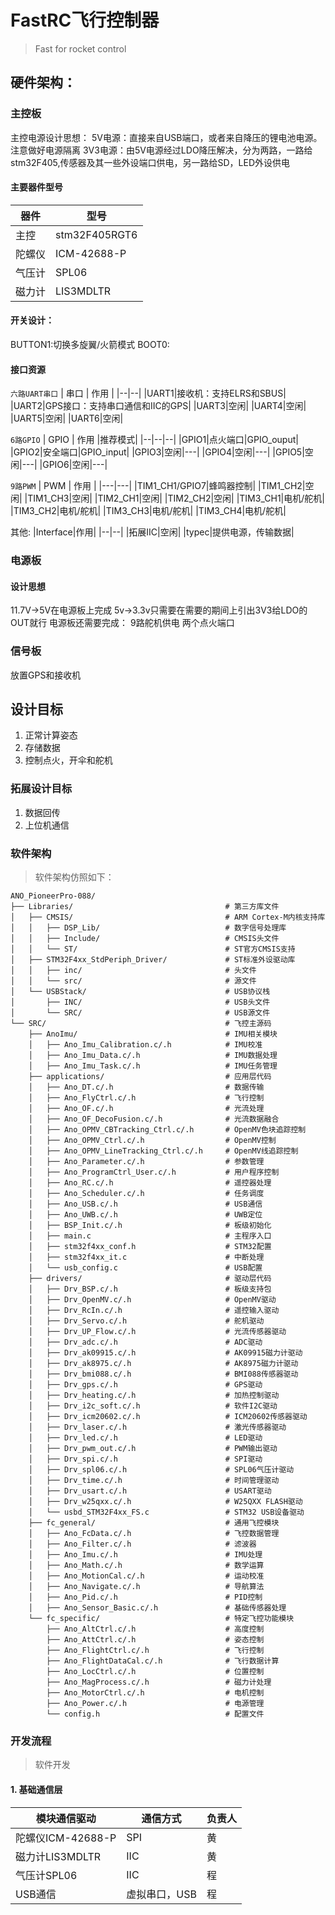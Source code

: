 # FastRC飞行控制器
> Fast for rocket control
## 硬件架构：
### 主控板
主控电源设计思想：
5V电源：直接来自USB端口，或者来自降压的锂电池电源。注意做好电源隔离
3V3电源：由5V电源经过LDO降压解决，分为两路，一路给stm32F405,传感器及其一些外设端口供电，另一路给SD，LED外设供电

#### 主要器件型号
|器件|型号|
|----|----|
|主控|stm32F405RGT6|
|陀螺仪|ICM-42688-P|
|气压计|SPL06|
|磁力计|LIS3MDLTR|
#### 开关设计：
BUTTON1:切换多旋翼/火箭模式
BOOT0:
#### 接口资源
`六路UART串口`
|  串口  |  作用  |
|--|--|
|UART1|接收机：支持ELRS和SBUS|
|UART2|GPS接口：支持串口通信和IIC的GPS|
|UART3|空闲|
|UART4|空闲|
|UART5|空闲|
|UART6|空闲|

`6路GPIO`
|  GPIO  |  作用  |推荐模式|
|--|--|--|
|GPIO1|点火端口|GPIO_ouput|
|GPIO2|安全端口|GPIO_input|
|GPIO3|空闲|---|
|GPIO4|空闲|---|
|GPIO5|空闲|---|
|GPIO6|空闲|---|

`9路PWM`
| PWM | 作用 |
|---|---|
|TIM1_CH1/GPIO7|蜂鸣器控制|
|TIM1_CH2|空闲|
|TIM1_CH3|空闲|
|TIM2_CH1|空闲|
|TIM2_CH2|空闲|
|TIM3_CH1|电机/舵机|
|TIM3_CH2|电机/舵机|
|TIM3_CH3|电机/舵机|
|TIM3_CH4|电机/舵机|

其他:
|Interface|作用|
|--|--|
|拓展IIC|空闲|
|typec|提供电源，传输数据|

### 电源板
#### 设计思想
11.7V->5V在电源板上完成
5v->3.3v只需要在需要的期间上引出3V3给LDO的OUT就行
电源板还需要完成：
9路舵机供电
两个点火端口
### 信号板
放置GPS和接收机

## 设计目标
1. 正常计算姿态
2. 存储数据
3. 控制点火，开伞和舵机
### 拓展设计目标
1. 数据回传
2. 上位机通信

### 软件架构
>软件架构仿照如下：
```
ANO_PioneerPro-088/
├── Libraries/                                  # 第三方库文件
│   ├── CMSIS/                                  # ARM Cortex-M内核支持库
│   │   ├── DSP_Lib/                            # 数字信号处理库
│   │   ├── Include/                            # CMSIS头文件
│   │   └── ST/                                 # ST官方CMSIS支持
│   ├── STM32F4xx_StdPeriph_Driver/             # ST标准外设驱动库
│   │   ├── inc/                                # 头文件
│   │   └── src/                                # 源文件
│   └── USBStack/                               # USB协议栈
│       ├── INC/                                # USB头文件
│       └── SRC/                                # USB源文件
└── SRC/                                        # 飞控主源码
    ├── AnoImu/                                 # IMU相关模块
    │   ├── Ano_Imu_Calibration.c/.h            # IMU校准
    │   ├── Ano_Imu_Data.c/.h                   # IMU数据处理
    │   ├── Ano_Imu_Task.c/.h                   # IMU任务管理
    ├── applications/                           # 应用层代码
    │   ├── Ano_DT.c/.h                         # 数据传输
    │   ├── Ano_FlyCtrl.c/.h                    # 飞行控制
    │   ├── Ano_OF.c/.h                         # 光流处理
    │   ├── Ano_OF_DecoFusion.c/.h              # 光流数据融合
    │   ├── Ano_OPMV_CBTracking_Ctrl.c/.h       # OpenMV色块追踪控制
    │   ├── Ano_OPMV_Ctrl.c/.h                  # OpenMV控制
    │   ├── Ano_OPMV_LineTracking_Ctrl.c/.h     # OpenMV线追踪控制
    │   ├── Ano_Parameter.c/.h                  # 参数管理
    │   ├── Ano_ProgramCtrl_User.c/.h           # 用户程序控制
    │   ├── Ano_RC.c/.h                         # 遥控器处理
    │   ├── Ano_Scheduler.c/.h                  # 任务调度
    │   ├── Ano_USB.c/.h                        # USB通信
    │   ├── Ano_UWB.c/.h                        # UWB定位
    │   ├── BSP_Init.c/.h                       # 板级初始化
    │   ├── main.c                              # 主程序入口
    │   ├── stm32f4xx_conf.h                    # STM32配置
    │   ├── stm32f4xx_it.c                      # 中断处理
    │   └── usb_config.c                        # USB配置
    ├── drivers/                                # 驱动层代码
    │   ├── Drv_BSP.c/.h                        # 板级支持包
    │   ├── Drv_OpenMV.c/.h                     # OpenMV驱动
    │   ├── Drv_RcIn.c/.h                       # 遥控输入驱动
    │   ├── Drv_Servo.c/.h                      # 舵机驱动
    │   ├── Drv_UP_Flow.c/.h                    # 光流传感器驱动
    │   ├── Drv_adc.c/.h                        # ADC驱动
    │   ├── Drv_ak09915.c/.h                    # AK09915磁力计驱动
    │   ├── Drv_ak8975.c/.h                     # AK8975磁力计驱动
    │   ├── Drv_bmi088.c/.h                     # BMI088传感器驱动
    │   ├── Drv_gps.c/.h                        # GPS驱动
    │   ├── Drv_heating.c/.h                    # 加热控制驱动
    │   ├── Drv_i2c_soft.c/.h                   # 软件I2C驱动
    │   ├── Drv_icm20602.c/.h                   # ICM20602传感器驱动
    │   ├── Drv_laser.c/.h                      # 激光传感器驱动
    │   ├── Drv_led.c/.h                        # LED驱动
    │   ├── Drv_pwm_out.c/.h                    # PWM输出驱动
    │   ├── Drv_spi.c/.h                        # SPI驱动
    │   ├── Drv_spl06.c/.h                      # SPL06气压计驱动
    │   ├── Drv_time.c/.h                       # 时间管理驱动
    │   ├── Drv_usart.c/.h                      # USART驱动
    │   ├── Drv_w25qxx.c/.h                     # W25QXX FLASH驱动
    │   └── usbd_STM32F4xx_FS.c                 # STM32 USB设备驱动
    ├── fc_general/                             # 通用飞控模块
    │   ├── Ano_FcData.c/.h                     # 飞控数据管理
    │   ├── Ano_Filter.c/.h                     # 滤波器
    │   ├── Ano_Imu.c/.h                        # IMU处理
    │   ├── Ano_Math.c/.h                       # 数学运算
    │   ├── Ano_MotionCal.c/.h                  # 运动校准
    │   ├── Ano_Navigate.c/.h                   # 导航算法
    │   ├── Ano_Pid.c/.h                        # PID控制
    │   ├── Ano_Sensor_Basic.c/.h               # 基础传感器处理
    └── fc_specific/                            # 特定飞控功能模块
        ├── Ano_AltCtrl.c/.h                    # 高度控制
        ├── Ano_AttCtrl.c/.h                    # 姿态控制
        ├── Ano_FlightCtrl.c/.h                 # 飞行控制
        ├── Ano_FlightDataCal.c/.h              # 飞行数据计算
        ├── Ano_LocCtrl.c/.h                    # 位置控制
        ├── Ano_MagProcess.c/.h                 # 磁力计处理
        ├── Ano_MotorCtrl.c/.h                  # 电机控制
        ├── Ano_Power.c/.h                      # 电源管理
        └── config.h                            # 配置文件
```
### 开发流程
>软件开发
#### 1. 基础通信层

|模块通信驱动|通信方式|负责人|
|--|--|--|
|陀螺仪ICM-42688-P|SPI|黄|
|磁力计LIS3MDLTR|IIC|黄|
|气压计SPL06|IIC|程|
|USB通信|虚拟串口，USB|程|

